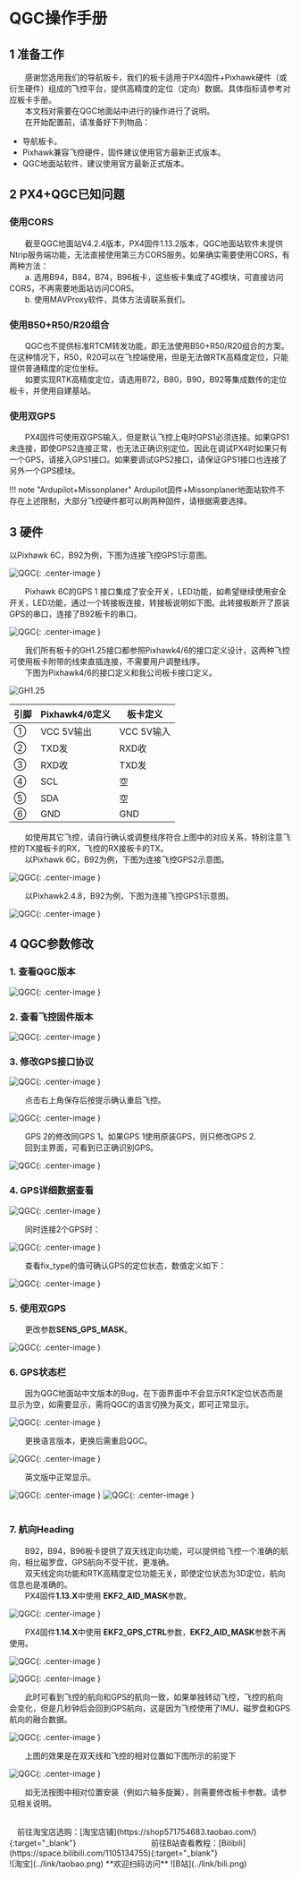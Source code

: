 # QGC操作手册

## 1	准备工作
&emsp;&emsp;感谢您选用我们的导航板卡，我们的板卡适用于PX4固件+Pixhawk硬件（或衍生硬件）组成的飞控平台，提供高精度的定位（定向）数据。具体指标请参考对应板卡手册。<br>
&emsp;&emsp;本文档对需要在QGC地面站中进行的操作进行了说明。<br>
&emsp;&emsp;在开始配置前，请准备好下列物品：<br>

- 导航板卡。<br>
- Pixhawk兼容飞控硬件，固件建议使用官方最新正式版本。<br>
- QGC地面站软件，建议使用官方最新正式版本。<br>

## 2	PX4+QGC已知问题
### 使用CORS
&emsp;&emsp;截至QGC地面站V4.2.4版本，PX4固件1.13.2版本，QGC地面站软件未提供Ntrip服务端功能，无法直接使用第三方CORS服务。如果确实需要使用CORS，有两种方法：<br>
&emsp;&emsp;a. 选用B94，B84，B74，B96板卡，这些板卡集成了4G模块，可直接访问CORS，不再需要地面站访问CORS。<br>
&emsp;&emsp;b. 使用MAVProxy软件，具体方法请联系我们。<br>
### 使用B50+R50/R20组合
&emsp;&emsp;QGC也不提供标准RTCM转发功能，即无法使用B50+R50/R20组合的方案。在这种情况下，R50，R20可以在飞控端使用，但是无法做RTK高精度定位，只能提供普通精度的定位坐标。<br>
&emsp;&emsp;如要实现RTK高精度定位，请选用B72，B80，B90，B92等集成数传的定位板卡，并使用自建基站。<br>
### 使用双GPS
&emsp;&emsp;PX4固件可使用双GPS输入，但是默认飞控上电时GPS1必须连接。如果GPS1未连接，即使GPS2连接正常，也无法正确识别定位。因此在调试PX4时如果只有一个GPS，请接入GPS1接口。如果要调试GPS2接口，请保证GPS1接口也连接了另外一个GPS模块。<br>

!!! note "Ardupilot+Missonplaner"
    Ardupilot固件+Missonplaner地面站软件不存在上述限制，大部分飞控硬件都可以刷两种固件，请根据需要选择。

## 3	硬件
以Pixhawk 6C，B92为例，下图为连接飞控GPS1示意图。
 
![QGC](../mp/pic1.png){: .center-image }

&emsp;&emsp;Pixhawk 6C的GPS 1 接口集成了安全开关，LED功能，如希望继续使用安全开关，LED功能，通过一个转接板连接，转接板说明如下图。此转接板断开了原装GPS的串口，连接了B92板卡的串口。

![QGC](../mp/pic2.png){: .center-image }
 
 &emsp;&emsp;我们所有板卡的GH1.25接口都参照Pixhawk4/6的接口定义设计，这两种飞控可使用板卡附带的线束直插连接，不需要用户调整线序。<br>
&emsp;&emsp;下图为Pixhawk4/6的接口定义和我公司板卡接口定义。<br>

![GH1.25](../b94/pic2.png) 

|引脚|Pixhawk4/6定义|板卡定义|
|--|--|--|
|①|VCC 5V输出|VCC 5V输入|
|②|TXD发|RXD收|
|③|RXD收|TXD发|
|④|SCL|空|
|⑤|SDA|空|
|⑥|GND|GND|

&emsp;&emsp;如使用其它飞控，请自行确认或调整线序符合上图中的对应关系，特别注意飞控的TX接板卡的RX，飞控的RX接板卡的TX。<br>
&emsp;&emsp;以Pixhawk 6C，B92为例，下图为连接飞控GPS2示意图。<br>

![QGC](../mp/pic3.png){: .center-image }

&emsp;&emsp;以Pixhawk2.4.8，B92为例，下图为连接飞控GPS1示意图。<br>

![QGC](../mp/pic4.png){: .center-image }
 
## 4	QGC参数修改
### 1.	查看QGC版本

![QGC](pic5.png){: .center-image }
  
### 2.	查看飞控固件版本

![QGC](pic6.png){: .center-image }
 
### 3.	修改GPS接口协议

![QGC](pic7.png){: .center-image }
 
&emsp;&emsp;点击右上角保存后按提示确认重启飞控。<br>

![QGC](pic8.png){: .center-image }
 
&emsp;&emsp;GPS 2的修改同GPS 1。如果GPS 1使用原装GPS，则只修改GPS 2.<br>
&emsp;&emsp;回到主界面，可看到已正确识别GPS。<br>
 
![QGC](pic9.png){: .center-image } 

### 4. GPS详细数据查看

![QGC](pic10.png){: .center-image } 
 
&emsp;&emsp;同时连接2个GPS时：<br>

![QGC](pic11.png){: .center-image } 
 
&emsp;&emsp;查看fix_type的值可确认GPS的定位状态，数值定义如下：<br>

![QGC](pic12.png){: .center-image } 
 
### 5. 使用双GPS
&emsp;&emsp;更改参数**SENS_GPS_MASK**。<br>

![QGC](pic13.png){: .center-image } 

### 6. GPS状态栏
&emsp;&emsp;因为QGC地面站中文版本的Bug，在下面界面中不会显示RTK定位状态而是显示为空，如需要显示，需将QGC的语言切换为英文，即可正常显示。<br>

![QGC](pic14.png){: .center-image } 
 
&emsp;&emsp;更换语言版本，更换后需重启QGC。<br>

![QGC](pic15.png){: .center-image } 

&emsp;&emsp;英文版中正常显示。<br>

![QGC](pic17.png){: .center-image } 
![QGC](pic16.png){: .center-image }  
  
### 7.	航向Heading
&emsp;&emsp;B92，B94，B96板卡提供了双天线定向功能，可以提供给飞控一个准确的航向，相比磁罗盘，GPS航向不受干扰，更准确。<br>
&emsp;&emsp;双天线定向功能和RTK高精度定位功能无关，即使定位状态为3D定位，航向信息也是准确的。<br>
&emsp;&emsp;PX4固件**1.13.X**中使用 **EKF2_AID_MASK**参数。<br>

![QGC](pic18.png){: .center-image } 
 
&emsp;&emsp;PX4固件**1.14.X**中使用 **EKF2_GPS_CTRL**参数，**EKF2_AID_MASK**参数不再使用。<br>

![QGC](pic19.png){: .center-image } 

![QGC](pic20.png){: .center-image } 
  
&emsp;&emsp;此时可看到飞控的航向和GPS的航向一致，如果单独转动飞控，飞控的航向会变化，但是几秒钟后会回到GPS航向，这是因为飞控使用了IMU，磁罗盘和GPS航向的融合数据。<br>

![QGC](pic21.png){: .center-image } 

&emsp;&emsp;上图的效果是在双天线和飞控的相对位置如下图所示的前提下<br>

![QGC](../b92/pic2.png){: .center-image } 

&emsp;&emsp;如无法按图中相对位置安装（例如六轴多旋翼），则需要修改板卡参数。请参见相关说明。<br>

<br>
&emsp;前往淘宝店选购：[淘宝店铺](https://shop571754683.taobao.com/){:target="_blank"}
&emsp;&emsp;&emsp;&emsp;&emsp;&emsp;&emsp;&emsp;&emsp;
前往B站查看教程：[Bilibili](https://space.bilibili.com/1105134755){:target="_blank"}<br>
 ![淘宝](../link/taobao.png) **欢迎扫码访问** ![B站](../link/bili.png) 
